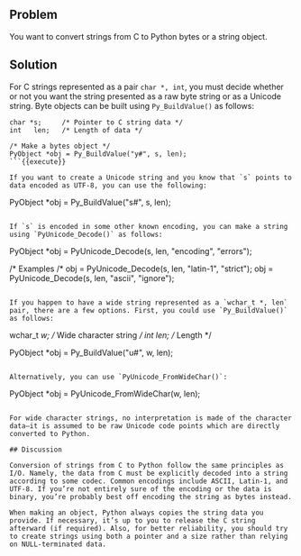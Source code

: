 ## Problem

You want to convert strings from C to Python bytes or a string object.

## Solution

For C strings represented as a pair `char *, int`, you must decide whether or not you want the string presented as a raw byte string or as a Unicode string. Byte objects can be built using `Py_BuildValue()` as follows:

```
char *s;     /* Pointer to C string data */
int   len;   /* Length of data */

/* Make a bytes object */
PyObject *obj = Py_BuildValue("y#", s, len);
```{{execute}}

If you want to create a Unicode string and you know that `s` points to data encoded as UTF-8, you can use the following:

```
PyObject *obj = Py_BuildValue("s#", s, len);
```{{execute}}

If `s` is encoded in some other known encoding, you can make a string using `PyUnicode_Decode()` as follows:

```
PyObject *obj = PyUnicode_Decode(s, len, "encoding", "errors");

/* Examples /*
obj = PyUnicode_Decode(s, len, "latin-1", "strict");
obj = PyUnicode_Decode(s, len, "ascii", "ignore");
```{{execute}}

If you happen to have a wide string represented as a `wchar_t *, len` pair, there are a few options. First, you could use `Py_BuildValue()` as follows:

```
wchar_t *w;    /* Wide character string */
int len;       /* Length */

PyObject *obj = Py_BuildValue("u#", w, len);
```{{execute}}

Alternatively, you can use `PyUnicode_FromWideChar()`:

```
PyObject *obj = PyUnicode_FromWideChar(w, len);
```{{execute}}

For wide character strings, no interpretation is made of the character data—​it is assumed to be raw Unicode code points which are directly converted to Python.

## Discussion

Conversion of strings from C to Python follow the same principles as I/O. Namely, the data from C must be explicitly decoded into a string according to some codec. Common encodings include ASCII, Latin-1, and UTF-8. If you’re not entirely sure of the encoding or the data is binary, you’re probably best off encoding the string as bytes instead.

When making an object, Python always copies the string data you provide. If necessary, it’s up to you to release the C string afterward (if required). Also, for better reliability, you should try to create strings using both a pointer and a size rather than relying on NULL-terminated data.